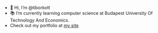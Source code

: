 - 👋 Hi, I’m @tiborkott
- 📚 I’m currently learning computer science at Budapest University Of Technology And Economics.
- Check out my portfolio at [my site](https://github.com/tiborkott/tiborkott)

<!---
tiborkott/tiborkott is a ✨ special ✨ repository because its `README.md` (this file) appears on your GitHub profile.
You can click the Preview link to take a look at your changes.
--->
